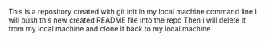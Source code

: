 This is a repository created with git init in my local machine command line 
I will push this new created README file into the repo 
Then i will delete it from my local machine and clone it back to my local machine